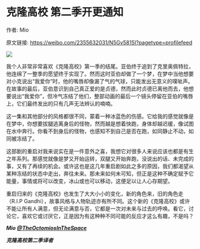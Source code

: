 # 克隆高校 第二季开更通知

作者: Mio

原文链接: https://weibo.com/2355632031/N5Gv5815I?pagetype=profilefeed

![](/image/克隆高校%20第二季开更通知.webp)

我个人非常非常喜欢《克隆高校》第一季的结尾。亚伯终于追到了克里奥佩特拉，他连绵了一整季的愿望终于实现了。然而这时亚伯却做了一个梦，在梦中当他想要对小克说出“我爱你”时，他的嘴唇却像漏了气的气球，只能发出无意义的噗呲声。在故事的最后，亚伯意识到自己真正爱的是贞德，然而此时贞德已离他而去，他想要说出“我爱你”，但冷气冻结了他们，整部动画的最后一个镜头停留在亚伯的嘴唇上，它们最终发出的只有几声无法辨认的喃喃。

这一集和其他部分的风格都很不同，蒙着一种冰蓝色的伤感。它给我的感觉就像是在梦中，你想要拔腿逃离身后的怪物，然而越是想着快跑，身体却越迟缓，像试图在水中奔行。你看不到身后的怪物，也感知不到自己是否在跑，如同静止不动，如同被冻结了。

这部剧的重启对我来说实在是一件意外之喜，我想它对很多人来说应该也都是有生之年系列。那感觉就像是梦又开始运转，双腿又开始奔跑，没说出的话、未完成的事，又有了再续的机会。或许这也是这几年重启剧如此之多的原因，我们都渴望从某种冻结的状态中走出，奔往未来。那未来如何未可知，但正是这种不确定赋予它能量，事情或将可以改变，冰山或也可以移动，这便足以让人心存期望。

重启归来的《克隆高校》也发生了大大小小的变化，新的角色来，旧的角色走（R.I.P Gandhi），故事风格与人物轨迹亦有所不同。这个新的《克隆高校》或许不能让所有人满意，但无论满意与否，它都是一次对未来与过去的呼唤。看它，讨论它，喜欢它或讨厌它，正是因为有这种种不同可能的反应才这么有趣，不是吗？

***Mio [@TheOctomiosInTheSpace](https://weibo.com/n/TheOctomiosInTheSpace)***

***克隆高校第二季译者***